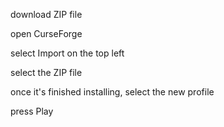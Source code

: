 download ZIP file

open CurseForge

select Import on the top left

select the ZIP file

once it's finished installing, select the new profile

press Play

